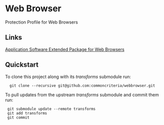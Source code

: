 Web Browser
===========

Protection Profile for Web Browsers


## Links
[Application Software Extended Package for Web Browsers](http://common-criteria.rhcloud.com/webbrowser/output/webbrowser-release.html)

## Quickstart
To clone this project along with its _transforms_ submodule run:

````
  git clone --recursive git@github.com:commoncriteria/webbrowser.git
````
To pull updates from the upstream _transforms_ submodule and commit them run:
````
 git submodule update --remote transforms
 git add transforms
 git commit
````